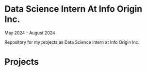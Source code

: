 # Data Science Intern At Info Origin Inc.
May 2024 - August 2024

Repository for my projects as Data Science Intern at Info Origin Inc.

# Projects
